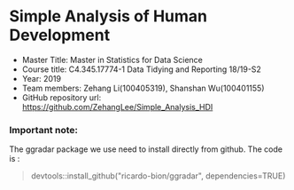 # Simple Analysis of Human Development

* Master Title: Master in Statistics for Data Science
* Course title: C4.345.17774-1 Data Tidying and Reporting 18/19-S2
* Year: 2019
* Team members: Zehang Li(100405319), Shanshan Wu(100401155)
* GitHub repository url: https://github.com/ZehangLee/Simple_Analysis_HDI

### Important note:
The ggradar package we use need to install directly from github.
The code is :

> devtools::install_github("ricardo-bion/ggradar", dependencies=TRUE)
